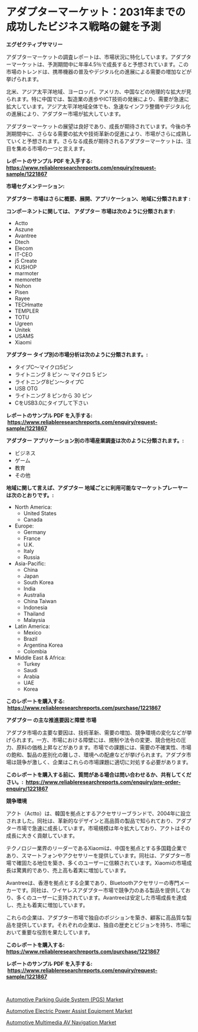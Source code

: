 <p><h1>アダプターマーケット：2031年までの成功したビジネス戦略の鍵を予測</h1></p><p><strong>エグゼクティブサマリー</strong></p>
<p><p>アダプターマーケットの調査レポートは、市場状況に特化しています。アダプターマーケットは、予測期間中に年率4.5％で成長すると予想されています。この市場のトレンドは、携帯機器の普及やデジタル化の進展による需要の増加などが挙げられます。</p><p>北米、アジア太平洋地域、ヨーロッパ、アメリカ、中国などの地理的な拡大が見られます。特に中国では、製造業の進歩やICT技術の発展により、需要が急速に拡大しています。アジア太平洋地域全体でも、急速なインフラ整備やデジタル化の進展により、アダプター市場が拡大しています。</p><p>アダプターマーケットの展望は良好であり、成長が期待されています。今後の予測期間中に、さらなる需要の拡大や技術革新の促進により、市場がさらに成熟していくと予想されます。さらなる成長が期待されるアダプターマーケットは、注目を集める市場の一つと言えます。</p></p>
<p><strong>レポートのサンプル PDF を入手する: <a href="https://www.reliableresearchreports.com/enquiry/request-sample/1221867">https://www.reliableresearchreports.com/enquiry/request-sample/1221867</a></strong></p>
<p><strong>市場セグメンテーション:</strong></p>
<p><strong> アダプター 市場はさらに概要、展開、アプリケーション、地域に分類されます :</strong></p>
<p><strong>コンポーネントに関しては、 アダプター 市場は次のように分類されます: &nbsp;</strong></p>
<p><ul><li>Actto</li><li>Aszune</li><li>Avantree</li><li>Dtech</li><li>Elecom</li><li>IT-CEO</li><li>j5 Create</li><li>KUSHOP</li><li>marmoter</li><li>memorette</li><li>Nohon</li><li>Pisen</li><li>Rayee</li><li>TECHmatte</li><li>TEMPLER</li><li>TOTU</li><li>Ugreen</li><li>Unitek</li><li>USAMS</li><li>Xiaomi</li></ul></p>
<p><strong> アダプター タイプ別の市場分析は次のように分類されます。:</strong></p>
<p><ul><li>タイプC～マイクロ5ピン</li><li>ライトニング 8 ピン ～ マイクロ 5 ピン</li><li>ライトニング8ピン～タイプC</li><li>USB OTG</li><li>ライトニング 8 ピンから 30 ピン</li><li>CをUSB3.0にタイプして下さい</li></ul></p>
<p><strong>レポートのサンプル PDF を入手する: &nbsp;<a href="https://www.reliableresearchreports.com/enquiry/request-sample/1221867">https://www.reliableresearchreports.com/enquiry/request-sample/1221867</a></strong></p>
<p><strong> アダプター アプリケーション別の市場産業調査は次のように分類されます。:</strong></p>
<p><ul><li>ビジネス</li><li>ゲーム</li><li>教育</li><li>その他</li></ul></p>
<p><strong>地域に関して言えば、アダプター 地域ごとに利用可能なマーケットプレーヤーは次のとおりです。:</strong></p>
<p><ul>
    <li>
        North America:
        <ul>
            <li>United States</li>
            <li>Canada</li>
        </ul>
    </li>
    <li>
        Europe:
        <ul>
            <li>Germany</li>
            <li>France</li>
            <li>U.K.</li>
            <li>Italy</li>
            <li>Russia</li>
        </ul>
    </li>
    <li>
        Asia-Pacific:
        <ul>
            <li>China</li>
            <li>Japan</li>
            <li>South Korea</li>
            <li>India</li>
            <li>Australia</li>
            <li>China Taiwan</li>
            <li>Indonesia</li>
            <li>Thailand</li>
            <li>Malaysia</li>
        </ul>
    </li>
    <li>
        Latin America:
        <ul>
            <li>Mexico</li>
            <li>Brazil</li>
            <li>Argentina Korea</li>
            <li>Colombia</li>
        </ul>
    </li>
    <li>
        Middle East & Africa:
        <ul>
            <li>Turkey</li>
            <li>Saudi</li>
            <li>Arabia</li>
            <li>UAE</li>
            <li>Korea</li>
        </ul>
    </li>
    </ul></p>
<p><strong>このレポートを購入する: &nbsp;<a href="https://www.reliableresearchreports.com/purchase/1221867">https://www.reliableresearchreports.com/purchase/1221867</a></strong></p>
<p><strong>アダプター の主な推進要因と障壁 市場</strong></p>
<p><p>アダプタ市場の主要な要因は、技術革新、需要の増加、競争環境の変化などが挙げられます。一方、市場における障壁には、規制や法令の変更、競合他社の圧力、原料の価格上昇などがあります。市場での課題には、需要の不確実性、市場の飽和、製品の差別化の難しさ、環境への配慮などが挙げられます。アダプタ市場は競争が激しく、企業はこれらの市場課題に適切に対処する必要があります。</p></p>
<p><strong>このレポートを購入する前に、質問がある場合は問い合わせるか、共有してください。:&nbsp; <a href="https://www.reliableresearchreports.com/enquiry/pre-order-enquiry/1221867">https://www.reliableresearchreports.com/enquiry/pre-order-enquiry/1221867</a></strong></p>
<p><strong>競争環境</strong></p>
<p><p>アクト（Actto）は、韓国を拠点とするアクセサリーブランドで、2004年に設立されました。同社は、革新的なデザインと高品質の製品で知られており、アダプター市場で急速に成長しています。市場規模は年々拡大しており、アクトはその成長に大きく貢献しています。</p><p>テクノロジー業界のリーダーであるXiaomiは、中国を拠点とする多国籍企業であり、スマートフォンやアクセサリーを提供しています。同社は、アダプター市場で確固たる地位を築き、多くのユーザーに信頼されています。Xiaomiの市場成長は驚異的であり、売上高も着実に増加しています。</p><p>Avantreeは、香港を拠点とする企業であり、Bluetoothアクセサリーの専門メーカーです。同社は、ワイヤレスアダプター市場で競争力のある製品を提供しており、多くのユーザーに支持されています。Avantreeは安定した市場成長を達成し、売上も着実に増加しています。</p><p>これらの企業は、アダプター市場で独自のポジションを築き、顧客に高品質な製品を提供しています。それぞれの企業は、独自の歴史とビジョンを持ち、市場において重要な役割を果たしています。</p></p>
<p><strong>このレポートを購入する: &nbsp; <a href="https://www.reliableresearchreports.com/purchase/1221867">https://www.reliableresearchreports.com/purchase/1221867</a></strong></p>
<p><strong>レポートのサンプル PDF を入手する: &nbsp;<a href="https://www.reliableresearchreports.com/enquiry/request-sample/1221867">https://www.reliableresearchreports.com/enquiry/request-sample/1221867</a></strong><strong></strong></p>
<p>&nbsp;</p>
<p><p><a href="https://github.com/pjcfca/Market-Research-Report-List-1/blob/main/automotive-parking-guide-system-pgs-market.md">Automotive Parking Guide System (PGS) Market</a></p><p><a href="https://github.com/johnbach50/Market-Research-Report-List-2/blob/main/automotive-electric-power-assist-equipment-market.md">Automotive Electric Power Assist Equipment Market</a></p><p><a href="https://github.com/wusalecollins540tpqoz/Market-Research-Report-List-1/blob/main/automotive-multimedia-av-navigation-market.md">Automotive Multimedia AV Navigation Market</a></p></p>